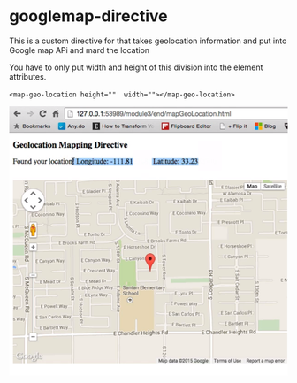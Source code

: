 # googlemap-directive

This is a custom directive for that takes geolocation information and put into Google map APi and mard the location

You have to only put width and height of this division into the element attributes.

`<map-geo-location height=""  width=""></map-geo-location>`

![image](img/image.png)

